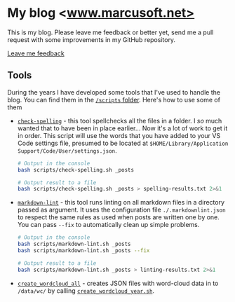# My blog <www.marcusoft.net>

This is my blog. Please leave me feedback or better yet, send me a pull request with some improvements in my GitHub repository.

[Leave me feedback](https://github.com/marcusoftnet/marcusoftnet.github.io/issues/new)

## Tools

During the years I have developed some tools that I've used to handle the blog. You can find them in the [`/scripts` folder](/scripts/). Here's how to use some of them

* [`check-spelling`](/scripts/check-spelling.sh) - this tool spellchecks all the files in a folder. I *so* much wanted that to have been in place earlier... Now it's a lot of work to get it in order.
This script will use the words that you have added to your VS Code settings file, presumed to be located at `$HOME/Library/Application Support/Code/User/settings.json`.

    ```bash
    # Output in the console
    bash scripts/check-spelling.sh _posts

    # Output result to a file
    bash scripts/check-spelling.sh _posts > spelling-results.txt 2>&1
    ```

* [`markdown-lint`](/scripts/markdown-lint.sh) - this tool runs linting on all markdown files in a directory passed as argument. It uses the configuration file `./.markdownlint.json` to respect the same rules as used when posts are written one by one. You can pass `--fix` to automatically clean up simple problems.

    ```bash
    # Output in the console
    bash scripts/markdown-lint.sh _posts
    bash scripts/markdown-lint.sh _posts --fix

    # Output result to a file
    bash scripts/markdown-lint.sh _posts > linting-results.txt 2>&1
    ```

* [`create_wordcloud_all`](/scripts/create_wordcloud_all.sh) - creates JSON files with word-cloud data in to `/data/wc/` by calling [`create_wordcloud_year.sh`](/scripts/create_wordcloud_year.sh).
